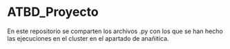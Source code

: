 # ATBD_Proyecto
En este repositorio se comparten los archivos .py con los que se han hecho las ejecuciones en el cluster en el apartado de anañitica.
